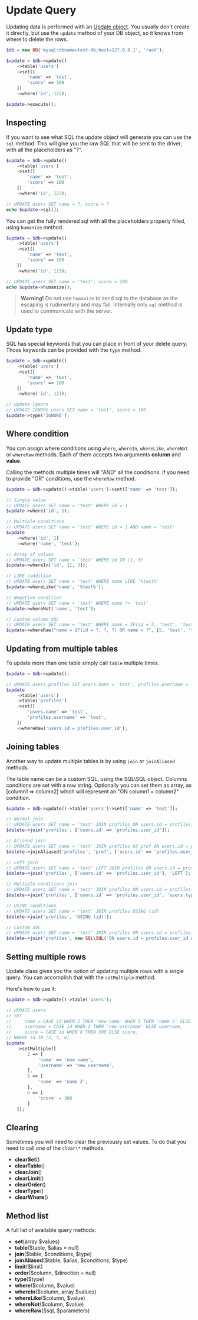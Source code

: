 # Update Query

Updating data is performed with an [Update object](/src/Update.php). You usually don't create it directly, but use the ``update`` method of your DB object, so it knows from where to delete the rows.

```php
$db = new DB('mysql:dbname=test-db;host=127.0.0.1', 'root');

$update = $db->update()
    ->table('users')
    ->set([
        'name' => 'test',
        'score' => 100
    ])
    ->where('id', 123);

$update->execute();
```

## Inspecting

If you want to see what SQL the update object will generate you can use the ``sql`` method. This will give you the raw SQL that will be sent to the driver, with all the placeholders as "?".

```php
$update = $db->update()
    ->table('users')
    ->set([
        'name' => 'test',
        'score' => 100
    ])
    ->where('id', 123);

// UPDATE users SET name = ?, score = ?
echo $update->sql();
```

You can get the fully rendered sql with all the placeholders properly filled, using ``humanize`` method.

```php
$update = $db->update()
    ->table('users')
    ->set([
        'name' => 'test',
        'score' => 100
    ])
    ->where('id', 123);

// UPDATE users SET name = 'test', score = 100
echo $update->humanize();
```

> __Warning!__ Do not use ``humanize`` to send sql to the database as the escaping is rudimentary and may fail. Internally only ``sql`` method is used to communicate with the server.

## Update type

SQL has special keywords that you can place in front of your delete query. Those keywords can be provided with the ``type`` method.

```php
$update = $db->update()
    ->table('users')
    ->set([
        'name' => 'test',
        'score' => 100
    ])
    ->where('id', 123);

// Update Ignore
// UPDATE IGNORE users SET name = 'test', score = 100
$update->type('IGNORE');
```

## Where condition

You can assign where conditions using ``where``, ``whereIn``, ``whereLike``, ``whereNot`` or ``whereRaw`` methods. Each of them accepts two arguments __column__ and __value__.

Calling the methods multiple times will "AND" all the conditions. If you need to provide "OR" conditions, use the ``whereRaw`` method.

```php
$update = $db->update()->table('users')->set(['name' => 'test']);

// Single value
// UPDATE users SET name = 'test' WHERE id = 1
$update->where('id', 1);

// Multiple conditions
// UPDATE users SET name = 'test' WHERE id = 1 AND name = 'test'
$update
    ->where('id', 1)
    ->where('name', 'test');

// Array of values
// UPDATE users SET name = 'test' WHERE id IN (1, 3)
$update->whereIn('id', [1, 3]);

// LIKE condition
// UPDATE users SET name = 'test' WHERE name LIKE '%test%'
$update->whereLike('name', '%test%');

// Negative condition
// UPDATE users SET name = 'test' WHERE name != 'test'
$update->whereNot('name', 'test');

// Custom column SQL
// UPDATE users SET name = 'test' WHERE name = IF(id = 5, 'test', 'test2') OR name = 'test3'
$update->whereRaw("name = IF(id = ?, ?, ?) OR name = ?", [5, 'test', 'test2', 'test3']);
```

## Updating from multiple tables

To update more than one table simply call ``table`` multiple times.

```php
$update = $db->update();

// UPDATE users,profiles SET users.name = 'test', profiles.username = 'test' WHERE users.id = profiles.user_id
$update
    ->table('users')
    ->table('profiles')
    ->set([
        'users.name' => 'test',
        'profiles.username' => 'test',
    ])
    ->whereRaw('users.id = profiles.user_id');
```

## Joining tables

Another way to update multiple tables is by using ``join`` or ``joinAliased`` methods.

The table name can be a custom SQL, using the SQL\SQL object. Columns conditions are set with a raw string. Optionally you can set them as array, as [column1 => column2] which will represent an "ON column1 = column2" condition.

```php
$update = $db->update()->table('users')->set(['name' => 'test']);

// Normal join
// UPDATE users SET name = 'test' JOIN profiles ON users.id = profiles.user_id
$delete->join('profiles', ['users.id' => 'profiles.user_id']);

// Aliased join
// UPDATE users SET name = 'test' JOIN profiles AS prof ON users.id = prof.user_id
$delete->joinAliased('profiles', 'prof', ['users.id' => 'profiles.user_id']);

// Left join
// UPDATE users SET name = 'test' LEFT JOIN profiles ON users.id = profiles.user_id
$delete->join('profiles', ['users.id' => 'profiles.user_id'], 'LEFT');

// Multiple conditions join
// UPDATE users SET name = 'test' JOIN profiles ON users.id = profiles.user_id AND users.type = profiles.type
$delete->join('profiles', ['users.id' => 'profiles.user_id', 'users.type' => 'profiles.type']);

// USING conditions
// UPDATE users SET name = 'test' JOIN profiles USING (id)
$delete->join('profiles', 'USING (id)');

// Custom SQL
// UPDATE users SET name = 'test' JOIN profiles ON users.id = profiles.user_id AND users.type = 'profile'
$delete->join('profiles', new SQL\SQL('ON users.id = profiles.user_id AND users.type = ?', ['profile']);
```

## Setting multiple rows

Update class gives you the option of updating multiple rows with a single query. You can accomplish that with the ``setMultiple`` method.

Here's how to use it:

```php
$update = $db->update()->table('users');

// UPDATE users
// SET
//     name = CASE id WHEN 2 THEN 'new name' WHEN 5 THEN 'name 2' ELSE name,
//     username = CASE id WHEN 2 THEN 'new username' ELSE username,
//     score = CASE id WHEN 6 THEN 300 ELSE score,
// WHERE id IN (2, 5, 6)
$update
    ->setMultiple([
        2 => [
            'name' => 'new name',
            'username' => 'new username',
        ],
        5 => [
            'name' => 'name 2',
        ],
        6 => [
            'score' = 300
        ]
    ]);
```
## Clearing

Sometimes you will need to clear the previously set values. To do that you need to call one of the ``clear\*`` methods.

- __clearSet__()
- __clearTable__()
- __clearJoin__()
- __clearLimit__()
- __clearOrder__()
- __clearType__()
- __clearWhere__()

## Method list

A full list of available query methods:

- __set__(array $values)
- __table__($table, $alias = null)
- __join__($table, $conditions, $type)
- __joinAliased__($table, $alias, $conditions, $type)
- __limit__($limit)
- __order__($column, $direction = null)
- __type__($type)
- __where__($column, $value)
- __whereIn__($column, array $values)
- __whereLike__($column, $value)
- __whereNot__($column, $value)
- __whereRaw__($sql, $parameters)
